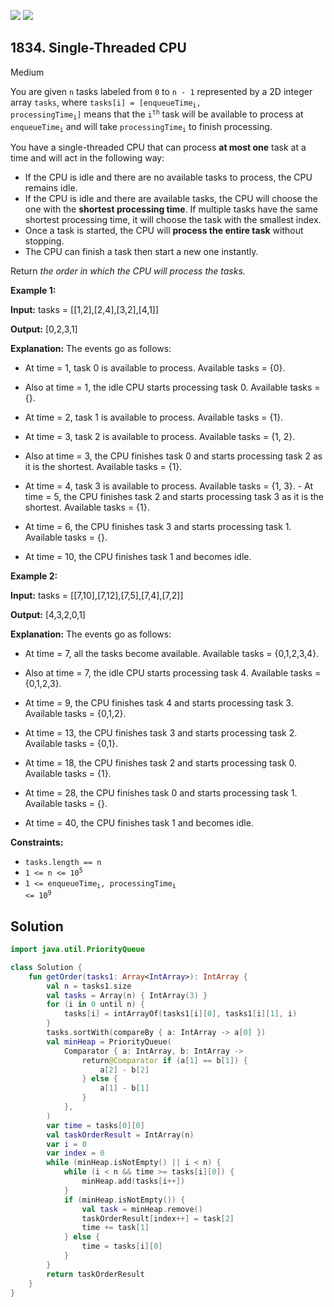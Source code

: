 [![](https://img.shields.io/github/stars/javadev/LeetCode-in-Kotlin?label=Stars&style=flat-square)](https://github.com/javadev/LeetCode-in-Kotlin)
[![](https://img.shields.io/github/forks/javadev/LeetCode-in-Kotlin?label=Fork%20me%20on%20GitHub%20&style=flat-square)](https://github.com/javadev/LeetCode-in-Kotlin/fork)

## 1834\. Single-Threaded CPU

Medium

You are given `n` tasks labeled from `0` to `n - 1` represented by a 2D integer array `tasks`, where <code>tasks[i] = [enqueueTime<sub>i</sub>, processingTime<sub>i</sub>]</code> means that the <code>i<sup>th</sup></code> task will be available to process at <code>enqueueTime<sub>i</sub></code> and will take <code>processingTime<sub>i</sub></code> to finish processing.

You have a single-threaded CPU that can process **at most one** task at a time and will act in the following way:

*   If the CPU is idle and there are no available tasks to process, the CPU remains idle.
*   If the CPU is idle and there are available tasks, the CPU will choose the one with the **shortest processing time**. If multiple tasks have the same shortest processing time, it will choose the task with the smallest index.
*   Once a task is started, the CPU will **process the entire task** without stopping.
*   The CPU can finish a task then start a new one instantly.

Return _the order in which the CPU will process the tasks._

**Example 1:**

**Input:** tasks = \[\[1,2],[2,4],[3,2],[4,1]]

**Output:** [0,2,3,1]

**Explanation:** The events go as follows: 

- At time = 1, task 0 is available to process. Available tasks = {0}. 

- Also at time = 1, the idle CPU starts processing task 0. Available tasks = {}. 

- At time = 2, task 1 is available to process. Available tasks = {1}.

- At time = 3, task 2 is available to process. Available tasks = {1, 2}. 

- Also at time = 3, the CPU finishes task 0 and starts processing task 2 as it is the shortest. Available tasks = {1}. 

- At time = 4, task 3 is available to process. Available tasks = {1, 3}. - At time = 5, the CPU finishes task 2 and starts processing task 3 as it is the shortest. Available tasks = {1}. 

- At time = 6, the CPU finishes task 3 and starts processing task 1. Available tasks = {}. 

- At time = 10, the CPU finishes task 1 and becomes idle.

**Example 2:**

**Input:** tasks = \[\[7,10],[7,12],[7,5],[7,4],[7,2]]

**Output:** [4,3,2,0,1]

**Explanation:** The events go as follows: 

- At time = 7, all the tasks become available. Available tasks = {0,1,2,3,4}. 

- Also at time = 7, the idle CPU starts processing task 4. Available tasks = {0,1,2,3}. 

- At time = 9, the CPU finishes task 4 and starts processing task 3. Available tasks = {0,1,2}. 

- At time = 13, the CPU finishes task 3 and starts processing task 2. Available tasks = {0,1}. 

- At time = 18, the CPU finishes task 2 and starts processing task 0. Available tasks = {1}. 

- At time = 28, the CPU finishes task 0 and starts processing task 1. Available tasks = {}. 

- At time = 40, the CPU finishes task 1 and becomes idle.

**Constraints:**

*   `tasks.length == n`
*   <code>1 <= n <= 10<sup>5</sup></code>
*   <code>1 <= enqueueTime<sub>i</sub>, processingTime<sub>i</sub> <= 10<sup>9</sup></code>

## Solution

```kotlin
import java.util.PriorityQueue

class Solution {
    fun getOrder(tasks1: Array<IntArray>): IntArray {
        val n = tasks1.size
        val tasks = Array(n) { IntArray(3) }
        for (i in 0 until n) {
            tasks[i] = intArrayOf(tasks1[i][0], tasks1[i][1], i)
        }
        tasks.sortWith(compareBy { a: IntArray -> a[0] })
        val minHeap = PriorityQueue(
            Comparator { a: IntArray, b: IntArray ->
                return@Comparator if (a[1] == b[1]) {
                    a[2] - b[2]
                } else {
                    a[1] - b[1]
                }
            },
        )
        var time = tasks[0][0]
        val taskOrderResult = IntArray(n)
        var i = 0
        var index = 0
        while (minHeap.isNotEmpty() || i < n) {
            while (i < n && time >= tasks[i][0]) {
                minHeap.add(tasks[i++])
            }
            if (minHeap.isNotEmpty()) {
                val task = minHeap.remove()
                taskOrderResult[index++] = task[2]
                time += task[1]
            } else {
                time = tasks[i][0]
            }
        }
        return taskOrderResult
    }
}
```